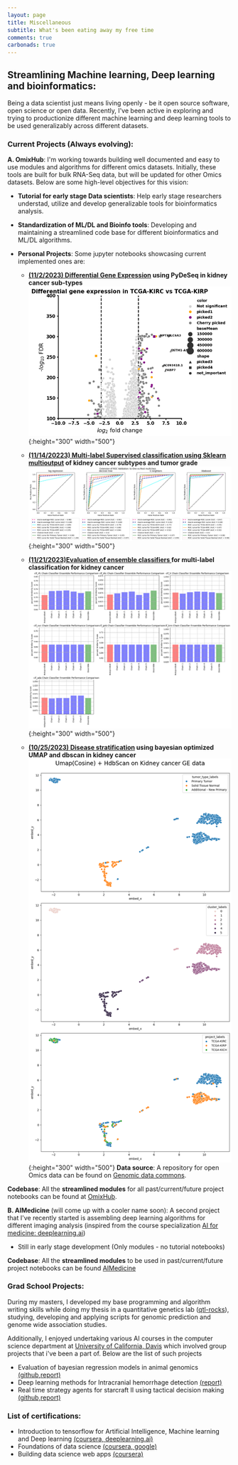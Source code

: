 ```yaml
---
layout: page
title: Miscellaneous
subtitle: What's been eating away my free time 
comments: true
carbonads: true
---
```


<!-- This is a collection of some personal projects I've worked on that are easily viewable online. Anything that is not browser-friendly will not make the cut :( -->
## Streamlining Machine learning, Deep learning and bioinformatics:

Being a data scientist just means living openly - be it open source software, open science or open data. Recently, I've been active in exploring and trying to productionize different machine learning and deep learning tools to be used generalizably across different datasets.

### Current Projects (Always evolving):

**A. OmixHub**: I'm working towards building well documented and easy to use modules and algorithms for different omics datasets. Initially, these tools are built for bulk RNA-Seq data, but will be updated for other Omics datasets. Below are some high-level objectives for this vision:

 - **Tutorial for early stage Data scientists**: Help early stage researchers understad, utilize and develop generalizable tools for bioinformatics analysis. 
 - **Standardization of ML/DL and Bioinfo tools**: Developing and maintaining a streamlined code base for different bioinformatics and ML/DL algorithms.
  
- **Personal Projects**: Some jupyter notebooks showcasing current implemented ones are:
   - **[(11/2/2023) Differential Gene Expression](/files/DeSeqApplication/docs/workflow.md) using PyDeSeq in kidney cancer sub-types**
     ![](/files/DeSeqApplication/images/TCGA_Deseq2_analysis_files/TCGA_Deseq2_analysis_35_0.png ){:height="300" width="500"} 

   - **[(11/14/20223) Multi-label Supervised classification using Sklearn multioutput](/files/SupervisedLearningApplication/docs/workflow.md) of kidney cancer subtypes and tumor grade**
     ![png](/files/SupervisedLearningApplication/TCGA_Supervised_Multilabel_Classification_files/TCGA_Supervised_Multilabel_Classification_62_1.png ){:height="300" width="500"} 
   
   - **[(11/21/2023)Evaluation of ensemble classifiers ](/files/SuperviseLearningEnsembleApplication/workflow.md)for multi-label classification for kidney cancer** 
     ![png](files/SuperviseLearningEnsembleApplication/TCGA_Supervised_Multilabel_Classification_with_ensemble_models_files/TCGA_Supervised_Multilabel_Classification_with_ensemble_models_58_0.png){:height="300" width="500"} 
   
   - **[(10/25/2023) Disease stratification](/files/UmapApplication/docs/workflow.md) using bayesian optimized UMAP and dbscan in kidney cancer**
     ![png](files/UmapApplication/images/OptimizedClusteringGE.png){:height="300" width="500"} 
**Data source**:  A repository for open Omics data can be found on [Genomic data commons](https://portal.gdc.cancer.gov/repository).

**Codebase**: All the **streamlined modules** for all past/current/future project notebooks can be found at [OmixHub](https://github.com/adhal007/OmixHub).

**B. AIMedicine** (will come up with a cooler name soon): A second project that I've recently started is assembling deep learning algorithms for different imaging analysis (inspired from the course specialization [AI for medicine: deeplearning.ai](https://www.deeplearning.ai/courses/ai-for-medicine-specialization/)) 

- Still in early stage development (Only modules - no tutorial notebooks)

**Codebase**: All the **streamlined modules** to be used in past/current/future project notebooks can be found [AIMedicine](https://github.com/adhal007/AIMedicine)


### Grad School Projects:

During my masters, I developed my base programming and algorithm writing skills while doing my thesis in a quantitative genetics lab ([qtl-rocks](https://qtlrocks.notion.site/Quantitative-Genetics-Lab-a34943bdb6094b89b60fc1f10b2e20be)), studying, developing and applying scripts for genomic prediction and genome wide association studies. 

Additionally, I enjoyed undertaking various AI courses in the computer science department at [University of California, Davis](https://cs.ucdavis.edu/) which involved group projects that i've been a part of. Below are the list of such projects

- Evaluation of bayesian regression models in animal genomics  [(github](https://github.com/adhal007/SSBR-JWAS-Implementation)[,report)](https://www.overleaf.com/project/5e1408bb3d549100019e1d03)
- Deep learning methods for Intracranial hemorrhage detection [(report)](https://www.overleaf.com/1359439834vszcmwdsjymd#b028db)
- Real time strategy agents for starcraft II using tactical decision making [(github,](https://github.com/adhal007/SC2-GCP-CNN)[report)](https://www.overleaf.com/project/5c8f7547e49c3964192f4b09)

### List of certifications:
- Introduction to tensorflow for Artificial Intelligence, Machine learning and Deep learning  [(coursera, deeplearning.ai)](https://coursera.org/share/d6d78d704133cc8a37725be520787256)
- Foundations of data science [(coursera, google)]("https://coursera.org/share/9f37553e8023098ed84a36bce6461f58")
- Building data science web apps [(coursera)](https://coursera.org/share/e38cbb7230a8e912092a3d345773bff9")